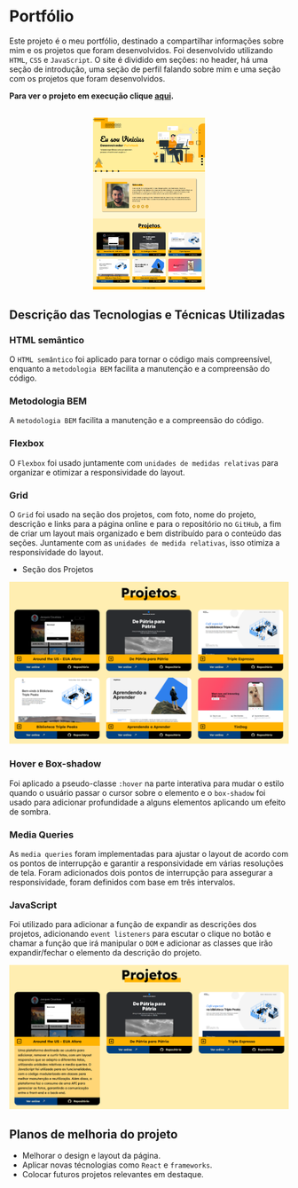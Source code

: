 # Portfólio

Este projeto é o meu portfólio, destinado a compartilhar informações sobre mim e os projetos que foram desenvolvidos. Foi desenvolvido utilizando `HTML`, `CSS` e `JavaScript`. O site é dividido em seções: no header, há uma seção de introdução, uma seção de perfil falando sobre mim e uma seção com os projetos que foram desenvolvidos.

**Para ver o projeto em execução clique <a href="https://vinimello90.github.io/portfolio/">aqui</a>.**

<br>
<center><img src="./images/portifolio.png" alt="imagem do portifólio" width=40%></center>

## Descrição das Tecnologias e Técnicas Utilizadas

### HTML semântico

O `HTML semântico` foi aplicado para tornar o código mais compreensível, enquanto a `metodologia BEM` facilita a manutenção e a compreensão do código.

### Metodologia BEM

A `metodologia BEM` facilita a manutenção e a compreensão do código.

### Flexbox

O `Flexbox` foi usado juntamente com `unidades de medidas relativas` para organizar e otimizar a responsividade do layout.

### Grid

O `Grid` foi usado na seção dos projetos, com foto, nome do projeto, descrição e links para a página online e para o repositório no `GitHub`, a fim de criar um layout mais organizado e bem distribuído para o conteúdo das seções. Juntamente com as `unidades de medida relativas`, isso otimiza a responsividade do layout.

- Seção dos Projetos

<img src="./images/projects-section.png" alt="imagem da seção dos projetos">

### Hover e Box-shadow

Foi aplicado a pseudo-classe `:hover` na parte interativa para mudar o estilo quando o usuário passar o cursor sobre o elemento e o `box-shadow` foi usado para adicionar profundidade a alguns elementos aplicando um efeito de sombra.

### Media Queries

As `media queries` foram implementadas para ajustar o layout de acordo com os pontos de interrupção e garantir a responsividade em várias resoluções de tela. Foram adicionados dois pontos de interrupção para assegurar a responsividade, foram definidos com base em três intervalos.

### JavaScript

Foi utilizado para adicionar a função de expandir as descrições dos projetos, adicionando `event listeners` para escutar o clique no botão e chamar a função que irá manipular o `DOM` e adicionar as classes que irão expandir/fechar o elemento da descrição do projeto.

<img src="./images/project-expansion.png">

## Planos de melhoria do projeto

- Melhorar o design e layout da página.
- Aplicar novas técnologias como `React` e `frameworks`.
- Colocar futuros projetos relevantes em destaque.
